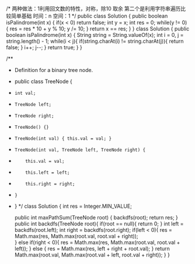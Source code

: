 /*
两种做法：1利用回文数的特性，对称，除10 取余
第二个是利用字符串遍历比较简单基础
时间：n
空间：1
*/
public class Solution {
    public boolean isPalindrome(int x) {
        if(x < 0) return false;
        int y = x;
        int res = 0;
        while(y != 0) {
            res = res * 10 + y % 10;
            y /= 10;
        }
        return x == res;
    }
}
class Solution {
    public boolean isPalindrome(int x) {
        String string = String.valueOf(x);
        int i = 0, j = string.length() - 1;
        while(i < j){
            if(string.charAt(i) != string.charAt(j)){
                return false;
            }
            i++;
            j--;
        }
        return true;
    }
}


/**
 * Definition for a binary tree node.
 * public class TreeNode {
 *     int val;
 *     TreeNode left;
 *     TreeNode right;
 *     TreeNode() {}
 *     TreeNode(int val) { this.val = val; }
 *     TreeNode(int val, TreeNode left, TreeNode right) {
 *         this.val = val;
 *         this.left = left;
 *         this.right = right;
 *     }
 * }
 */
class Solution {
    int res = Integer.MIN_VALUE;

    public int maxPathSum(TreeNode root) {
        backdfs(root);
        return res;
    }
    public int backdfs(TreeNode root){
        if(root == null){
            return 0;
        }
        int left = backdfs(root.left);
        int right = backdfs(root.right);
        if(left < 0){
            res = Math.max(res, Math.max(root.val, root.val + right));      
        } else if(right < 0){
            res = Math.max(res, Math.max(root.val, root.val + left));
        } else {
            res = Math.max(res, left + right + root.val);
        }
        return Math.max(root.val, Math.max(root.val + left, root.val + right));
    }
}
